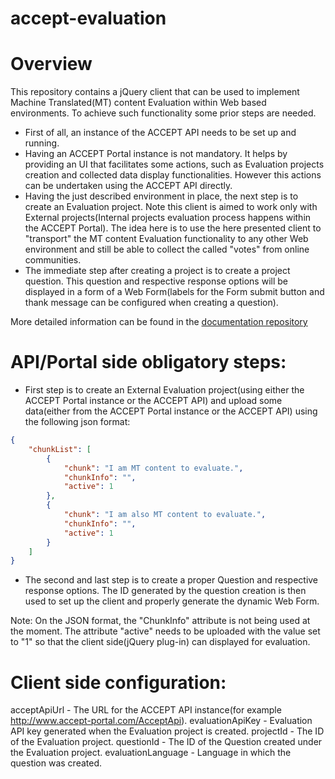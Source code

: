 accept-evaluation
=================

Overview
========

This repository contains a jQuery client that can be used to implement Machine Translated(MT) content Evaluation within Web based environments. To achieve such functionality some prior steps are needed.

- First of all, an instance of the ACCEPT API needs to be set up and running.
- Having an ACCEPT Portal instance is not mandatory. It helps by providing an UI that facilitates some actions, such as Evaluation projects creation and collected data display functionalities. However this actions can be undertaken using the ACCEPT API directly. 
- Having the just described environment in place, the next step is to create an Evaluation project. Note this client is aimed to work only with External projects(Internal projects evaluation process happens within the ACCEPT Portal). The idea here is to use the here presented client to "transport" the MT content Evaluation functionality to any other Web environment and still be able to collect the called "votes" from online communities. 
- The immediate step after creating a project is to create a project question. This question and respective response options will be displayed in a form of a Web Form(labels for the Form submit button and thank message can be configured when creating a question).

More detailed information can be found in the [documentation repository](../accept-project/accept-docs)

API/Portal side obligatory steps:
=================================

- First step is to create an External Evaluation project(using either the ACCEPT Portal instance or the ACCEPT API) and upload some data(either from the ACCEPT Portal instance or the ACCEPT API) using the following json format:

```json
{
    "chunkList": [
        {
            "chunk": "I am MT content to evaluate.",
            "chunkInfo": "",
            "active": 1
        },
        {
            "chunk": "I am also MT content to evaluate.",
            "chunkInfo": "",
            "active": 1
        }
    ]
}
```

- The second and last step is to create a proper Question and respective response options. The ID generated by the question creation is then used to set up the client and properly generate the dynamic Web Form. 

Note: On the JSON format, the "ChunkInfo" attribute is not being used at the moment. The attribute "active" needs to be uploaded with the value set to "1" so that the client side(jQuery plug-in) can displayed for evaluation.

Client side configuration:
==========================

acceptApiUrl - The URL for the ACCEPT API instance(for example http://www.accept-portal.com/AcceptApi).
evaluationApiKey - Evaluation API key generated when the Evaluation project is created.
projectId - The ID of the Evaluation project.
questionId - The ID of the Question created under the Evaluation project.
evaluationLanguage - Language in which the question was created.
